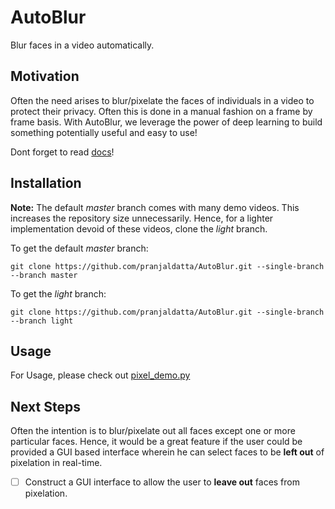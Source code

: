 
# AutoBlur

Blur faces in a video automatically.

## Motivation

Often the need arises to blur/pixelate the faces of individuals in a video to protect their privacy. Often this is done in a manual fashion on a frame by frame basis. With AutoBlur, we leverage the power of deep learning to build something potentially useful and easy to use!

Dont forget to read [docs](https://github.com/pranjaldatta/AutoBlur/blob/master/docs)!

## Installation

**Note:** The default *master* branch comes with many demo videos. This increases the repository size unnecessarily. Hence, for a lighter implementation devoid of these videos, clone the *light* branch.

To get the default *master* branch:

```
git clone https://github.com/pranjaldatta/AutoBlur.git --single-branch --branch master
```

To get the *light* branch:

```
git clone https://github.com/pranjaldatta/AutoBlur.git --single-branch --branch light
```

## Usage

For Usage, please check out [pixel_demo.py](https://github.com/pranjaldatta/AutoBlur/blob/master/pixel_demo.py)

## Next Steps

Often the intention is to blur/pixelate out all faces except one or more particular faces. Hence, it would be a great feature if the user could be provided a GUI based interface wherein he can select faces to be **left out** of pixelation in real-time.

- [ ] Construct a GUI interface to allow the user to **leave out** faces from pixelation.
